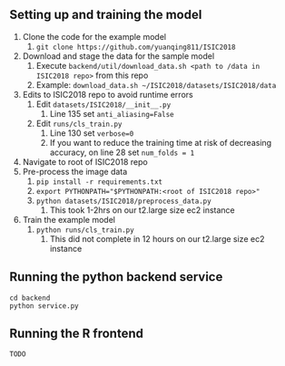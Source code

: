 ## Setting up and training the model

1. Clone the code for the example model
	1. ```git clone https://github.com/yuanqing811/ISIC2018```
1. Download and stage the data for the sample model
	1. Execute ```backend/util/download_data.sh <path to /data in ISIC2018 repo>``` from this repo
	1. Example: ```download_data.sh ~/ISIC2018/datasets/ISIC2018/data```
1. Edits to ISIC2018 repo to avoid runtime errors
	1. Edit ```datasets/ISIC2018/__init__.py```
		1. Line 135 set ```anti_aliasing=False```
	1. Edit ```runs/cls_train.py```
		1. Line 130 set ```verbose=0```
		1. If you want to reduce the training time at risk of decreasing accuracy, on line 28 set ```num_folds = 1```
1. Navigate to root of ISIC2018 repo
1. Pre-process the image data
	1. ```pip install -r requirements.txt```
	1. ```export PYTHONPATH="$PYTHONPATH:<root of ISIC2018 repo>"```
	1. ```python datasets/ISIC2018/preprocess_data.py```
		1. This took 1-2hrs on our t2.large size ec2 instance
1. Train the example model
	1. ```python runs/cls_train.py```
		1. This did not complete in 12 hours on our t2.large size ec2 instance



## Running the python backend service

```
cd backend
python service.py
```


## Running the R frontend

```
TODO
```
